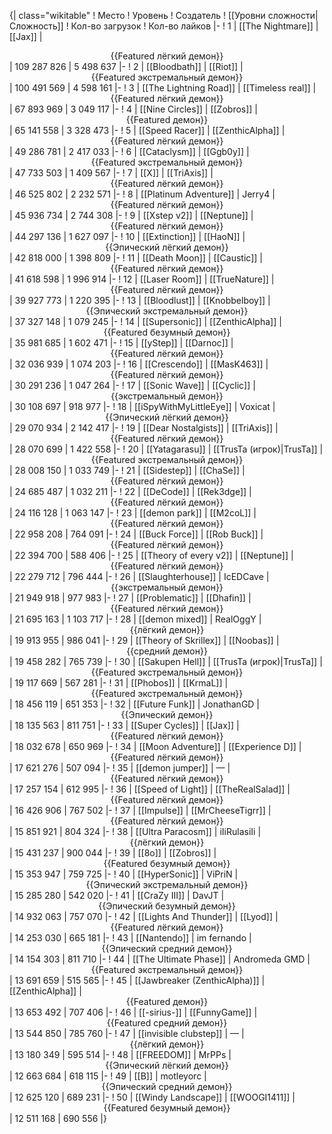 {| class="wikitable"
! Место
! Уровень
! Создатель
! [[Уровни сложности|Сложность]]
! Кол-во загрузок
! Кол-во лайков
|-
! 1
| [[The Nightmare]]
| [[Jax]]
| <center>{{Featured лёгкий демон}}</center>
| 109 287 826
| 5 498 637
|-
! 2
| [[Bloodbath]]
| [[Riot]]
| <center>{{Featured экстремальный демон}}</center>
| 100 491 569
| 4 598 161
|-
! 3
| [[The Lightning Road]]
| [[Timeless real]]
| <center>{{Featured лёгкий демон}}</center>
| 67 893 969
| 3 049 117
|-
! 4
| [[Nine Circles]]
| [[Zobros]]
| <center>{{Featured демон}}</center>
| 65 141 558
| 3 328 473
|-
! 5
| [[Speed Racer]]
| [[ZenthicAlpha]]
| <center>{{Featured лёгкий демон}}</center>
| 49 286 781
| 2 417 033
|-
! 6
| [[Cataclysm]]
| [[Ggb0y]]
| <center>{{Featured экстремальный демон}}</center>
| 47 733 503
| 1 409 567
|-
! 7
| [[X]]
| [[TriAxis]]
| <center>{{Featured лёгкий демон}}</center>
| 46 525 802
| 2 232 571
|-
! 8
| [[Platinum Adventure]]
| Jerry4
| <center>{{Featured лёгкий демон}}</center>
| 45 936 734
| 2 744 308
|-
! 9
| [[Xstep v2]]
| [[Neptune]]
| <center>{{Featured лёгкий демон}}</center>
| 44 297 136
| 1 627 097
|-
! 10
| [[Extinction]]
| [[HaoN]]
| <center>{{Эпический лёгкий демон}}</center>
| 42 818 000
| 1 398 809
|-
! 11
| [[Death Moon]]
| [[Caustic]]
| <center>{{Featured лёгкий демон}}</center>
| 41 618 598
| 1 996 914
|-
! 12
| [[Laser Room]]
| [[TrueNature]]
| <center>{{Featured лёгкий демон}}</center>
| 39 927 773
| 1 220 395
|-
! 13
| [[Bloodlust]]
| [[Knobbelboy]]
| <center>{{Эпический экстремальный демон}}</center>
| 37 327 148
| 1 079 245
|-
! 14
| [[Supersonic]]
| [[ZenthicAlpha]]
| <center>{{Featured безумный демон}}</center>
| 35 981 685
| 1 602 471
|-
! 15
| [[yStep]]
| [[Darnoc]]
| <center>{{Featured лёгкий демон}}</center>
| 32 036 939
| 1 074 203
|-
! 16
| [[Crescendo]]
| [[MasK463]]
| <center>{{Featured лёгкий демон}}</center>
| 30 291 236
| 1 047 264
|-
! 17
| [[Sonic Wave]]
| [[Cyclic]]
| <center>{{экстремальный демон}}</center>
| 30 108 697
| 918 977
|-
! 18
| [[iSpyWithMyLittleEye]]
| Voxicat
| <center>{{Эпический лёгкий демон}}</center>
| 29 070 934
| 2 142 417
|-
! 19
| [[Dear Nostalgists]]
| [[TriAxis]]
| <center>{{Featured лёгкий демон}}</center>
| 28 070 699
| 1 422 558
|-
! 20
| [[Yatagarasu]]
| [[TrusTa (игрок)|TrusTa]]
| <center>{{Featured экстремальный демон}}</center>
| 28 008 150
| 1 033 749
|-
! 21
| [[Sidestep]]
| [[ChaSe]]
| <center>{{Featured лёгкий демон}}</center>
| 24 685 487
| 1 032 211
|-
! 22
| [[DeCode]]
| [[Rek3dge]]
| <center>{{Featured лёгкий демон}}</center>
| 24 116 128
| 1 063 147
|-
! 23
| [[demon park]]
| [[M2coL]]
| <center>{{Featured лёгкий демон}}</center>
| 22 958 208
| 764 091
|-
! 24
| [[Buck Force]]
| [[Rob Buck]]
| <center>{{Featured лёгкий демон}}</center>
| 22 394 700
| 588 406
|-
! 25
| [[Theory of every v2]]
| [[Neptune]]
| <center>{{Featured лёгкий демон}}</center>
| 22 279 712
| 796 444
|-
! 26
| [[Slaughterhouse]]
| IcEDCave
| <center>{{экстремальный демон}}</center>
| 21 949 918
| 977 983
|-
! 27
| [[Problematic]]
| [[Dhafin]]
| <center>{{Featured лёгкий демон}}</center>
| 21 695 163
| 1 103 717
|-
! 28
| [[demon mixed]]
| RealOggY
| <center>{{лёгкий демон}}</center>
| 19 913 955
| 986 041
|-
! 29
| [[Theory of Skrillex]]
| [[Noobas]]
| <center>{{средний демон}}</center>
| 19 458 282
| 765 739
|-
! 30
| [[Sakupen Hell]]
| [[TrusTa (игрок)|TrusTa]]
| <center>{{Featured экстремальный демон}}</center>
| 19 117 669
| 567 281
|-
! 31
| [[Phobos]]
| [[KrmaL]]
| <center>{{Featured экстремальный демон}}</center>
| 18 456 119
| 651 353
|-
! 32
| [[Future Funk]]
| JonathanGD
| <center>{{Эпический демон}}</center>
| 18 135 563
| 811 751
|-
! 33
| [[Super Cycles]]
| [[Jax]]
| <center>{{Featured лёгкий демон}}</center>
| 18 032 678
| 650 969
|-
! 34
| [[Moon Adventure]]
| [[Experience D]]
| <center>{{Featured лёгкий демон}}</center>
| 17 621 276
| 507 094
|-
! 35
| [[demon jumper]]
| —
| <center>{{Featured лёгкий демон}}</center>
| 17 257 154
| 612 995
|-
! 36
| [[Speed of Light]]
| [[TheRealSalad]]
| <center>{{Featured лёгкий демон}}</center>
| 16 426 906
| 767 502
|-
! 37
| [[Impulse]]
| [[MrCheeseTigrr]]
| <center>{{Featured лёгкий демон}}</center>
| 15 851 921
| 804 324
|-
! 38
| [[Ultra Paracosm]]
| iIiRulasiIi
| <center>{{лёгкий демон}}</center>
| 15 431 237
| 900 044
|-
! 39
| [[8o]]
| [[Zobros]]
| <center>{{Featured безумный демон}}</center>
| 15 353 947
| 759 725
|-
! 40
| [[HyperSonic]]
| ViPriN
| <center>{{Эпический экстремальный демон}}</center>
| 15 285 280
| 542 020
|-
! 41
| [[CraZy III]]
| DavJT
| <center>{{Эпический безумный демон}}</center>
| 14 932 063
| 757 070
|-
! 42
| [[Lights And Thunder]]
| [[Lyod]]
| <center>{{Featured лёгкий демон}}</center>
| 14 253 030
| 665 181
|-
! 43
| [[Nantendo]]
| im fernando
| <center>{{Эпический средний демон}}</center>
| 14 154 303
| 811 710
|-
! 44
| [[The Ultimate Phase]]
| Andromeda GMD
| <center>{{Featured экстремальный демон}}</center>
| 13 691 659
| 515 565
|-
! 45
| [[Jawbreaker (ZenthicAlpha)]]
| [[ZenthicAlpha]]
| <center>{{Featured демон}}</center>
| 13 653 492
| 707 406
|-
! 46
| [[-sirius-]]
| [[FunnyGame]]
| <center>{{Featured средний демон}}</center>
| 13 544 850
| 785 760
|-
! 47
| [[invisible clubstep]]
| —
| <center>{{лёгкий демон}}</center>
| 13 180 349
| 595 514
|-
! 48
| [[FREEDOM]]
| MrPPs
| <center>{{Эпический лёгкий демон}}</center>
| 12 663 684
| 618 115
|-
! 49
| [[B]]
| motleyorc
| <center>{{Эпический средний демон}}</center>
| 12 625 120
| 689 231
|-
! 50
| [[Windy Landscape]]
| [[WOOGI1411]]
| <center>{{Featured безумный демон}}</center>
| 12 511 168
| 690 556
|}